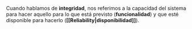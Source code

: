 Cuando hablamos de **integridad**, nos referimos a la capacidad del sistema para hacer aquello para lo que está previsto (**funcionalidad**) y que esté disponible para hacerlo (**[[Reliability|disponibilidad]]**).